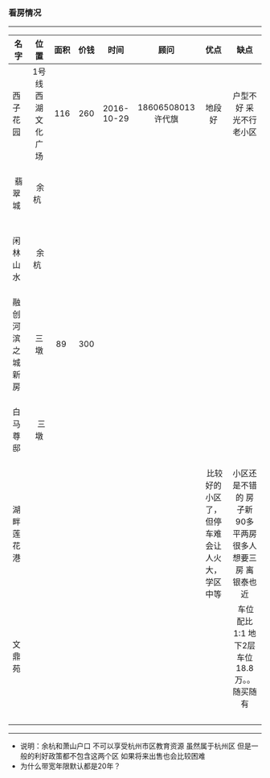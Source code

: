 ### 看房情况
---

|名字            |位置           |         面积  |         价钱  |    时间        |     顾问      |优点           |缺点            | 
| ------------- |:-------------:|:-------------:|:-------------:|:-------------:|:-------------:|:-------------:|:-------------:|
| 西子花园       |1号线西湖文化广场|        116    |  260          | 2016-10-29    |18606508013许代旗| 地段好 |户型不好 采光不行 老小区|
|    翡翠城      |      余杭     |               |               |              |               |            |                   |
|    闲林山水    |      余杭     |               |               |              |               |            |                   |
|融创河滨之城 新房|     三墩      |     89        |      300      |              |               |            |                   |
|    白马尊邸    |      三墩     |   |   |   |   |   |   |
|    湖畔莲花港    |          |   |   |   |   |  比较好的小区了，但停车难会让人火大，学区中等 | 小区还是不错的 房子新 90多平两房很多人想要三房  离银泰也近  |
|文鼎苑 |  |   |   |   |   |   |  车位配比1:1   地下2层车位 18.8万。。随买随有 |
| |  |   |   |   |   |   |   |

---

- 说明：余杭和萧山户口 不可以享受杭州市区教育资源 虽然属于杭州区 但是一般的利好政策都不包含这两个区 如果将来出售也会比较困难
- 为什么带宽年限默认都是20年？
